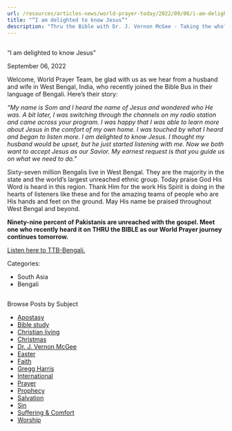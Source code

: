 ```yaml
---
url: /resources/articles-news/world-prayer-today/2022/09/06/i-am-delighted-to-know-jesus
title: "“I am delighted to know Jesus”"
description: "Thru the Bible with Dr. J. Vernon McGee - Taking the whole Word to the whole world"
---
```







## 
 “I am delighted to know Jesus”


September 06, 2022
![]()




Welcome, World Prayer Team, be glad with us as we hear from a husband and wife in West Bengal, India, who recently joined the Bible Bus in their language of Bengali. Here’s their story:

*“My name is Som and I heard the name of Jesus and wondered who He was. A bit later, I was switching through the channels on my radio station and came across your program. I was happy that I was able to learn more about Jesus in the comfort of my own home. I was touched by what I heard and began to listen more. I am delighted to know Jesus. I thought my husband would be upset, but he just started listening with me. Now we both want to accept Jesus as our Savior. My earnest request is that you guide us on what we need to do.”*

Sixty-seven million Bengalis live in West Bengal. They are the majority in the state and the world’s largest unreached ethnic group. Today praise God His Word is heard in this region. Thank Him for the work His Spirit is doing in the hearts of listeners like these and for the amazing teams of people who are His hands and feet on the ground. May His name be praised throughout West Bengal and beyond. 

**Ninety-nine percent of Pakistanis are unreached with the gospel. Meet one who recently heard it on THRU the BIBLE as our World Prayer journey continues tomorrow.**

[Listen here to TTB-Bengali.](https://ttb.twr.org/home/day,183/language,BEN)



Categories: 


* South Asia
* Bengali









## 
 Browse Posts by Subject


* [Apostasy](/resources/articles-news/-in-tags/tags/Apostasy)
* [Bible study](/resources/articles-news/-in-tags/tags/Bible-study)
* [Christian living](/resources/articles-news/-in-tags/tags/Christian-living)
* [Christmas](/resources/articles-news/-in-tags/tags/Christmas)
* [Dr. J. Vernon McGee](/resources/articles-news/-in-tags/tags/Dr-J-Vernon-McGee)
* [Easter](/resources/articles-news/-in-tags/tags/easter)
* [Faith](/resources/articles-news/-in-tags/tags/Faith)
* [Gregg Harris](/resources/articles-news/-in-tags/tags/Gregg-Harris)
* [International](/resources/articles-news/-in-tags/tags/International)
* [Prayer](/resources/articles-news/-in-tags/tags/prayer)
* [Prophecy](/resources/articles-news/-in-tags/tags/Prophecy)
* [Salvation](/resources/articles-news/-in-tags/tags/Salvation)
* [Sin](/resources/articles-news/-in-tags/tags/sin)
* [Suffering & Comfort](/resources/articles-news/-in-tags/tags/Suffering-Comfort)
* [Worship](/resources/articles-news/-in-tags/tags/worship)






